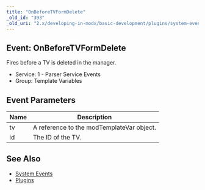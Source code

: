```yaml
---
title: "OnBeforeTVFormDelete"
_old_id: "393"
_old_uri: "2.x/developing-in-modx/basic-development/plugins/system-events/onbeforetvformdelete"
---
```


## Event: OnBeforeTVFormDelete

Fires before a TV is deleted in the manager.

- Service: 1 - Parser Service Events
- Group: Template Variables

## Event Parameters

| Name | Description                               |
| ---- | ----------------------------------------- |
| tv   | A reference to the modTemplateVar object. |
| id   | The ID of the TV.                         |

## See Also

- [System Events](extending-modx/plugins/system-events "System Events")
- [Plugins](extending-modx/plugins "Plugins")
